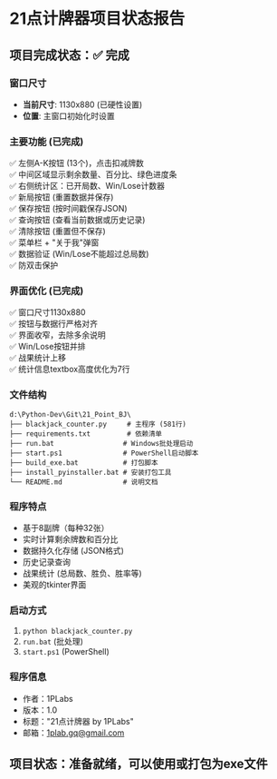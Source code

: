 # 21点计牌器项目状态报告

## 项目完成状态：✅ 完成

### 窗口尺寸
- **当前尺寸**: 1130x880 (已硬性设置)
- **位置**: 主窗口初始化时设置

### 主要功能 (已完成)
✅ 左侧A-K按钮 (13个)，点击扣减牌数  
✅ 中间区域显示剩余数量、百分比、绿色进度条  
✅ 右侧统计区：已开局数、Win/Lose计数器  
✅ 新局按钮 (重置数据并保存)  
✅ 保存按钮 (按时间戳保存JSON)  
✅ 查询按钮 (查看当前数据或历史记录)  
✅ 清除按钮 (重置但不保存)  
✅ 菜单栏 + "关于我"弹窗  
✅ 数据验证 (Win/Lose不能超过总局数)  
✅ 防双击保护  

### 界面优化 (已完成)
✅ 窗口尺寸1130x880  
✅ 按钮与数据行严格对齐  
✅ 界面收窄，去除多余说明  
✅ Win/Lose按钮并排  
✅ 战果统计上移  
✅ 统计信息textbox高度优化为7行  

### 文件结构
```
d:\Python-Dev\Git\21_Point_BJ\
├── blackjack_counter.py     # 主程序 (581行)
├── requirements.txt         # 依赖清单
├── run.bat                 # Windows批处理启动
├── start.ps1               # PowerShell启动脚本
├── build_exe.bat           # 打包脚本
├── install_pyinstaller.bat # 安装打包工具
└── README.md               # 说明文档
```

### 程序特点
- 基于8副牌（每种32张）
- 实时计算剩余牌数和百分比
- 数据持久化存储 (JSON格式)
- 历史记录查询
- 战果统计 (总局数、胜负、胜率等)
- 美观的tkinter界面

### 启动方式
1. `python blackjack_counter.py`
2. `run.bat` (批处理)
3. `start.ps1` (PowerShell)

### 程序信息
- 作者：1PLabs
- 版本：1.0
- 标题："21点计牌器 by 1PLabs"
- 邮箱：1plab.gq@gmail.com

## 项目状态：准备就绪，可以使用或打包为exe文件
